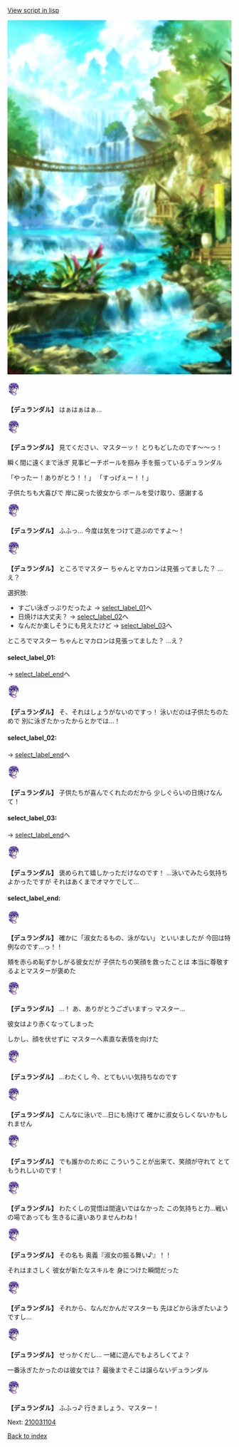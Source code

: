 [View script in lisp](../scripts/210031103.txt)

![sea_jungle_day.png](../images/backgrounds/sea_jungle_day.png)

<img src="../images/units/2100311.png" alt="2100311.png" height="34"/>

**【デュランダル】**
はぁはぁはぁ…

<img src="../images/units/2100311.png" alt="2100311.png" height="34"/>

**【デュランダル】**
見てください、マスターッ！
とりもどしたのです～～っ！

瞬く間に遠くまで泳ぎ
見事ビーチボールを掴み
手を振っているデュランダル

「やったー！ありがとう！！」
「すっげぇー！！」

子供たちも大喜びで
岸に戻った彼女から
ボールを受け取り、感謝する

<img src="../images/units/2100311.png" alt="2100311.png" height="34"/>

**【デュランダル】**
ふふっ…
今度は気をつけて遊ぶのですよ～！

<img src="../images/units/2100311.png" alt="2100311.png" height="34"/>

**【デュランダル】**
ところでマスター
ちゃんとマカロンは見張ってました？
…え？

選択肢:
- すごい泳ぎっぷりだったよ → [select_label_01](#select_label_01)へ
- 日焼けは大丈夫？ → [select_label_02](#select_label_02)へ
- なんだか楽しそうにも見えたけど → [select_label_03](#select_label_03)へ

ところでマスター
ちゃんとマカロンは見張ってました？
…え？

#### select_label_01:
 → [select_label_end](#select_label_end)へ

<img src="../images/units/2100311.png" alt="2100311.png" height="34"/>

**【デュランダル】**
そ、それはしょうがないのですっ！
泳いだのは子供たちのためで
別に泳ぎたかったからとかでは…！

#### select_label_02:
 → [select_label_end](#select_label_end)へ

<img src="../images/units/2100311.png" alt="2100311.png" height="34"/>

**【デュランダル】**
子供たちが喜んでくれたのだから
少しぐらいの日焼けなんて！

#### select_label_03:
 → [select_label_end](#select_label_end)へ

<img src="../images/units/2100311.png" alt="2100311.png" height="34"/>

**【デュランダル】**
褒められて嬉しかっただけなのです！
…泳いでみたら気持ちよかったですが
それはあくまでオマケでして…

#### select_label_end:

<img src="../images/units/2100311.png" alt="2100311.png" height="34"/>

**【デュランダル】**
確かに「淑女たるもの、泳がない」
といいましたが
今回は特例なのです…っ！！

頬を赤らめ恥ずかしがる彼女だが
子供たちの笑顔を救ったことは
本当に尊敬するよとマスターが褒めた

<img src="../images/units/2100311.png" alt="2100311.png" height="34"/>

**【デュランダル】**
…！
あ、ありがとうございますっ
マスター…

彼女はより赤くなってしまった

しかし、顔を伏せずに
マスターへ素直な表情を向けた

<img src="../images/units/2100311.png" alt="2100311.png" height="34"/>

**【デュランダル】**
…わたくし
今、とてもいい気持ちなのです

<img src="../images/units/2100311.png" alt="2100311.png" height="34"/>

**【デュランダル】**
こんなに泳いで…日にも焼けて
確かに淑女らしくないかもしれません

<img src="../images/units/2100311.png" alt="2100311.png" height="34"/>

**【デュランダル】**
でも誰かのために
こういうことが出来て、笑顔が守れて
とてもうれしいのです！

<img src="../images/units/2100311.png" alt="2100311.png" height="34"/>

**【デュランダル】**
わたくしの覚悟は間違いではなかった
この気持ちと力…戦いの場であっても
生きるに違いありませんわね！

<img src="../images/units/2100311.png" alt="2100311.png" height="34"/>

**【デュランダル】**
その名も
奥義『淑女の振る舞い♪』！！

それはまさしく
彼女が新たなスキルを
身につけた瞬間だった

<img src="../images/units/2100311.png" alt="2100311.png" height="34"/>

**【デュランダル】**
それから、なんだかんだマスターも
先ほどから泳ぎたいようですし…

<img src="../images/units/2100311.png" alt="2100311.png" height="34"/>

**【デュランダル】**
せっかくだし…
一緒に遊んでもよろしくてよ？

一番泳ぎたかったのは彼女では？
最後までそこは譲らないデュランダル

<img src="../images/units/2100311.png" alt="2100311.png" height="34"/>

**【デュランダル】**
ふふっ♪
行きましょう、マスター！


Next: [210031104](210031104.md)

[Back to index](index.md)
